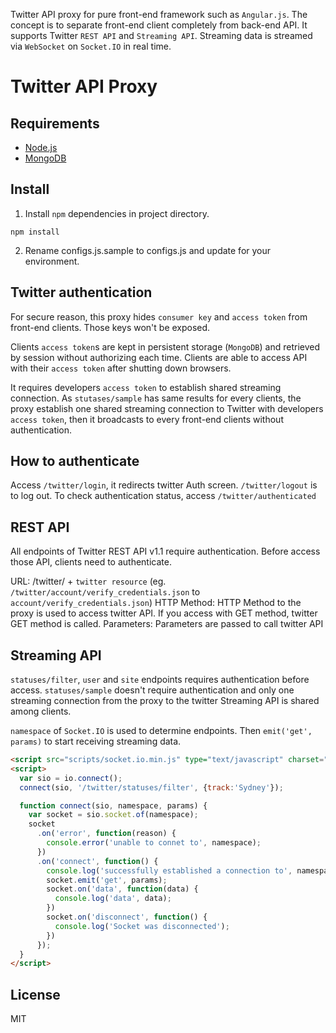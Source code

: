 Twitter API proxy for pure front-end framework such as `Angular.js`. The concept is to separate front-end client completely from back-end API. It supports Twitter `REST API` and `Streaming API`. Streaming data is streamed via `WebSocket` on `Socket.IO` in real time.

# Twitter API Proxy

## Requirements

* [Node.js](http://nodejs.org/)
* [MongoDB](http://www.mongodb.org/)

## Install

1. Install `npm` dependencies in project directory.

  ```
  npm install
  ```

2. Rename configs.js.sample to configs.js and update for your environment.

## Twitter authentication

For secure reason, this proxy hides `consumer key` and `access token` from front-end clients. Those keys won't be exposed.

Clients `access token`s are kept in persistent storage (`MongoDB`) and retrieved by session without authorizing each time. Clients are able to access API with their `access token` after shutting down browsers.

It requires developers `access token` to establish shared streaming connection. As `stutases/sample` has same results for every clients, the proxy establish one shared streaming connection to Twitter with developers `access token`, then it broadcasts to every front-end clients without authentication.

## How to authenticate

Access `/twitter/login`, it redirects twitter Auth screen. `/twitter/logout` is to log out. To check authentication status, access `/twitter/authenticated`

## REST API

All endpoints of Twitter REST API v1.1 require authentication. Before access those API, clients need to authenticate.

URL: /twitter/ + `twitter resource` (eg. `/twitter/account/verify_credentials.json` to `account/verify_credentials.json`)
HTTP Method: HTTP Method to the proxy is used to access twitter API. If you access with GET method, twitter GET method is called.
Parameters: Parameters are passed to call twitter API

## Streaming API

`statuses/filter`, `user` and `site` endpoints requires authentication before access. `statuses/sample` doesn't require authentication and only one streaming connection from the proxy to the twitter Streaming API is shared among clients.

`namespace` of `Socket.IO` is used to determine endpoints. Then `emit('get', params)` to start receiving streaming data.

  ```html
  <script src="scripts/socket.io.min.js" type="text/javascript" charset="utf-8"></script>
  <script>
    var sio = io.connect();
    connect(sio, '/twitter/statuses/filter', {track:'Sydney'});

    function connect(sio, namespace, params) {
      var socket = sio.socket.of(namespace);
      socket
        .on('error', function(reason) {
          console.error('unable to connet to', namespace);
        })
        .on('connect', function() {
          console.log('successfully established a connection to', namespace);
          socket.emit('get', params);
          socket.on('data', function(data) {
            console.log('data', data);
          })
          socket.on('disconnect', function() {
            console.log('Socket was disconnected');
          })
        });
    }
  </script>

  ```

## License

MIT